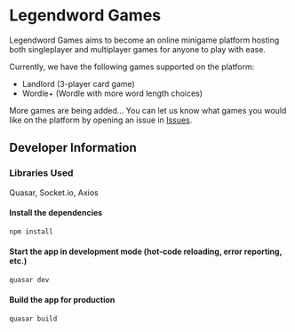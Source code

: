 # Legendword Games

Legendword Games aims to become an online minigame platform hosting both singleplayer and multiplayer games for anyone to play with ease.

Currently, we have the following games supported on the platform:

- Landlord (3-player card game)
- Wordle+ (Wordle with more word length choices)

More games are being added... You can let us know what games you would like on the platform by opening an issue in [Issues](https://github.com/legendword/games/issues).

## Developer Information

### Libraries Used

Quasar, Socket.io, Axios

#### Install the dependencies
```bash
npm install
```

#### Start the app in development mode (hot-code reloading, error reporting, etc.)
```bash
quasar dev
```


#### Build the app for production
```bash
quasar build
```